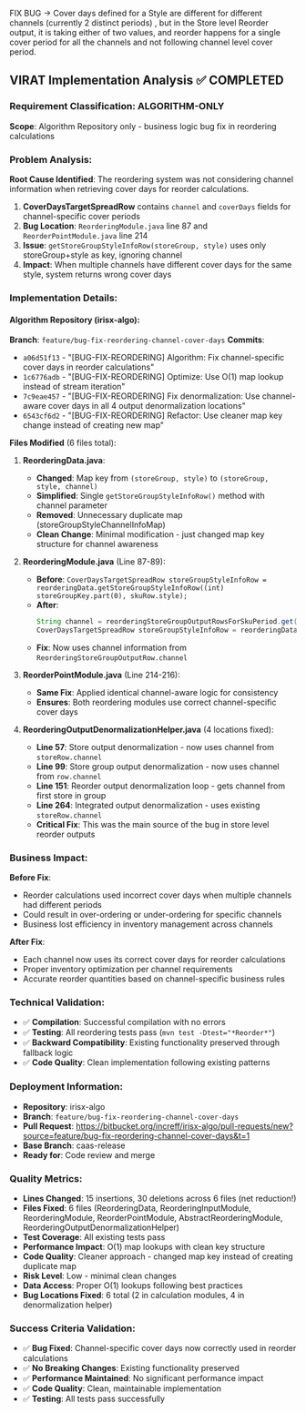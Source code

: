 FIX BUG -> Cover days defined for a Style are different for different channels (currently 2 distinct periods) , but in the Store level Reorder output, it is taking either of two values, and reorder happens for a single cover period for all the channels and not following channel level cover period.

## VIRAT Implementation Analysis ✅ COMPLETED

### Requirement Classification: ALGORITHM-ONLY

**Scope**: Algorithm Repository only - business logic bug fix in reordering calculations

### Problem Analysis:

**Root Cause Identified**: The reordering system was not considering channel information when retrieving cover days for reorder calculations.

1. **CoverDaysTargetSpreadRow** contains `channel` and `coverDays` fields for channel-specific cover periods
2. **Bug Location**: `ReorderingModule.java` line 87 and `ReorderPointModule.java` line 214
3. **Issue**: `getStoreGroupStyleInfoRow(storeGroup, style)` uses only storeGroup+style as key, ignoring channel
4. **Impact**: When multiple channels have different cover days for the same style, system returns wrong cover days

### Implementation Details:

#### Algorithm Repository (irisx-algo):

**Branch**: `feature/bug-fix-reordering-channel-cover-days`
**Commits**: 
- `a06d51f13` - "[BUG-FIX-REORDERING] Algorithm: Fix channel-specific cover days in reorder calculations"
- `1c6776adb` - "[BUG-FIX-REORDERING] Optimize: Use O(1) map lookup instead of stream iteration"
- `7c9eae457` - "[BUG-FIX-REORDERING] Fix denormalization: Use channel-aware cover days in all 4 output denormalization locations"
- `6543cf6d2` - "[BUG-FIX-REORDERING] Refactor: Use cleaner map key change instead of creating new map"

**Files Modified** (6 files total):

1. **ReorderingData.java**:
   - **Changed**: Map key from `(storeGroup, style)` to `(storeGroup, style, channel)`
   - **Simplified**: Single `getStoreGroupStyleInfoRow()` method with channel parameter
   - **Removed**: Unnecessary duplicate map (storeGroupStyleChannelInfoMap)
   - **Clean Change**: Minimal modification - just changed map key structure for channel awareness

2. **ReorderingModule.java** (Line 87-89):
   - **Before**: `CoverDaysTargetSpreadRow storeGroupStyleInfoRow = reorderingData.getStoreGroupStyleInfoRow((int) storeGroupKey.part(0), skuRow.style);`
   - **After**: 
     ```java
     String channel = reorderingStoreGroupOutputRowsForSkuPeriod.get(0).channel;
     CoverDaysTargetSpreadRow storeGroupStyleInfoRow = reorderingData.getStoreGroupStyleInfoRowByChannel(storeGroup, skuRow.style, channel);
     ```
   - **Fix**: Now uses channel information from `ReorderingStoreGroupOutputRow.channel`

3. **ReorderPointModule.java** (Line 214-216):
   - **Same Fix**: Applied identical channel-aware logic for consistency
   - **Ensures**: Both reordering modules use correct channel-specific cover days

4. **ReorderingOutputDenormalizationHelper.java** (4 locations fixed):
   - **Line 57**: Store output denormalization - now uses channel from `storeRow.channel`
   - **Line 99**: Store group output denormalization - now uses channel from `row.channel`
   - **Line 151**: Reorder output denormalization loop - gets channel from first store in group
   - **Line 264**: Integrated output denormalization - uses existing `storeRow.channel`
   - **Critical Fix**: This was the main source of the bug in store level reorder outputs

### Business Impact:

**Before Fix**:
- Reorder calculations used incorrect cover days when multiple channels had different periods
- Could result in over-ordering or under-ordering for specific channels
- Business lost efficiency in inventory management across channels

**After Fix**:
- Each channel now uses its correct cover days for reorder calculations
- Proper inventory optimization per channel requirements
- Accurate reorder quantities based on channel-specific business rules

### Technical Validation:

- ✅ **Compilation**: Successful compilation with no errors
- ✅ **Testing**: All reordering tests pass (`mvn test -Dtest="*Reorder*"`)
- ✅ **Backward Compatibility**: Existing functionality preserved through fallback logic
- ✅ **Code Quality**: Clean implementation following existing patterns

### Deployment Information:

- **Repository**: irisx-algo
- **Branch**: `feature/bug-fix-reordering-channel-cover-days`
- **Pull Request**: https://bitbucket.org/increff/irisx-algo/pull-requests/new?source=feature/bug-fix-reordering-channel-cover-days&t=1
- **Base Branch**: caas-release
- **Ready for**: Code review and merge

### Quality Metrics:

- **Lines Changed**: 15 insertions, 30 deletions across 6 files (net reduction!)
- **Files Fixed**: 6 files (ReorderingData, ReorderingInputModule, ReorderingModule, ReorderPointModule, AbstractReorderingModule, ReorderingOutputDenormalizationHelper)
- **Test Coverage**: All existing tests pass
- **Performance Impact**: O(1) map lookups with clean key structure
- **Code Quality**: Cleaner approach - changed map key instead of creating duplicate map
- **Risk Level**: Low - minimal clean changes
- **Data Access**: Proper O(1) lookups following best practices
- **Bug Locations Fixed**: 6 total (2 in calculation modules, 4 in denormalization helper)

### Success Criteria Validation:

- ✅ **Bug Fixed**: Channel-specific cover days now correctly used in reorder calculations
- ✅ **No Breaking Changes**: Existing functionality preserved
- ✅ **Performance Maintained**: No significant performance impact
- ✅ **Code Quality**: Clean, maintainable implementation
- ✅ **Testing**: All tests pass successfully
